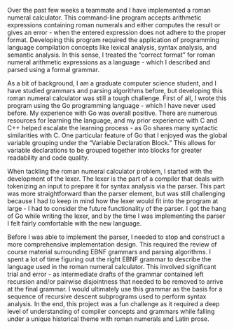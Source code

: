 Over the past few weeks a teammate and I have implemented a roman numeral calculator. This command-line program accepts arithmetic expressions containing roman numerals and either computes the result or gives an error - when the entered expression does not adhere to the proper format. Developing this program required the application of programming language compilation concepts like lexical analysis, syntax analysis, and semantic analysis. In this sense, I treated the “correct format” for roman numeral arithmetic expressions as a language - which I described and parsed using a formal grammar.

As a bit of background, I am a graduate computer science student, and I have studied grammars and parsing algorithms before, but developing this roman numeral calculator was still a tough challenge. First of all, I wrote this program using the Go programming language - which I have never used before. My experience with Go was overall positive. There are numerous resources for learning the language, and my prior experience with C and C++ helped escalate the learning process - as Go shares many syntactic similarities with C. One particular feature of Go that I enjoyed was the global variable grouping under the “Variable Declaration Block.” This allows for variable declarations to be grouped together into blocks for greater readability and code quality.

When tackling the roman numeral calculator problem, I started with the development of the lexer. The lexer is the part of a compiler that deals with tokenizing an input to prepare it for syntax analysis via the parser. This part was more straightforward than the parser element, but was still challenging because I had to keep in mind how the lexer would fit into the program at large - I had to consider the future functionality of the parser. I got the hang of Go while writing the lexer, and by the time I was implementing the parser I felt fairly comfortable with the new language. 

Before I was able to implement the parser, I needed to stop and construct a more comprehensive implementation design. This required the review of course material surrounding EBNF grammars and parsing algorithms. I spent a lot of time figuring out the right EBNF grammar to describe the language used in the roman numeral calculator. This involved significant trial and error - as intermediate drafts of the grammar contained left recursion and/or pairwise disjointness that needed to be removed to arrive at the final grammar. I would ultimately use this grammar as the basis for a sequence of recursive descent subprograms used to perform syntax analysis. In the end, this project was a fun challenge as it required a deep level of understanding of compiler concepts and grammars while falling under a unique historical theme with roman numerals and Latin prose.
